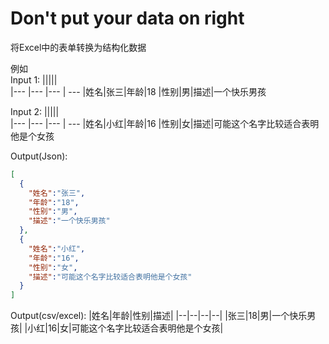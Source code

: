 # Don't put your data on right

将Excel中的表单转换为结构化数据  

例如  
Input 1:
|||||  
|--- |--- |--- | ---
|姓名|张三|年龄|18
|性别|男|描述|一个快乐男孩

Input 2:
|||||  
|--- |--- |--- | ---
|姓名|小红|年龄|16
|性别|女|描述|可能这个名字比较适合表明他是个女孩


Output(Json):
```json
[
  {
    "姓名":"张三",
    "年龄":"18",
    "性别":"男",
    "描述":"一个快乐男孩"
  },
  {
    "姓名":"小红",
    "年龄":"16",
    "性别":"女",
    "描述":"可能这个名字比较适合表明他是个女孩"
  }
]
```

Output(csv/excel):
|姓名|年龄|性别|描述|
|--|--|--|--|
|张三|18|男|一个快乐男孩|
|小红|16|女|可能这个名字比较适合表明他是个女孩|
